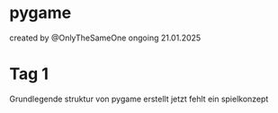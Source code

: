 # pygame
created by @OnlyTheSameOne
ongoing 21.01.2025


# Tag 1
Grundlegende struktur von pygame erstellt
jetzt fehlt ein spielkonzept

